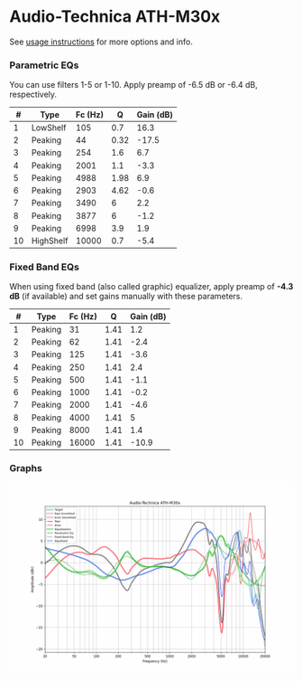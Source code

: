 # Audio-Technica ATH-M30x
See [usage instructions](https://github.com/jaakkopasanen/AutoEq#usage) for more options and info.

### Parametric EQs
You can use filters 1-5 or 1-10. Apply preamp of -6.5 dB or -6.4 dB, respectively.

|   # | Type      |   Fc (Hz) |    Q |   Gain (dB) |
|-----|-----------|-----------|------|-------------|
|   1 | LowShelf  |       105 | 0.7  |        16.3 |
|   2 | Peaking   |        44 | 0.32 |       -17.5 |
|   3 | Peaking   |       254 | 1.6  |         6.7 |
|   4 | Peaking   |      2001 | 1.1  |        -3.3 |
|   5 | Peaking   |      4988 | 1.98 |         6.9 |
|   6 | Peaking   |      2903 | 4.62 |        -0.6 |
|   7 | Peaking   |      3490 | 6    |         2.2 |
|   8 | Peaking   |      3877 | 6    |        -1.2 |
|   9 | Peaking   |      6998 | 3.9  |         1.9 |
|  10 | HighShelf |     10000 | 0.7  |        -5.4 |

### Fixed Band EQs
When using fixed band (also called graphic) equalizer, apply preamp of **-4.3 dB** (if available) and set gains manually with these parameters.

|   # | Type    |   Fc (Hz) |    Q |   Gain (dB) |
|-----|---------|-----------|------|-------------|
|   1 | Peaking |        31 | 1.41 |         1.2 |
|   2 | Peaking |        62 | 1.41 |        -2.4 |
|   3 | Peaking |       125 | 1.41 |        -3.6 |
|   4 | Peaking |       250 | 1.41 |         2.4 |
|   5 | Peaking |       500 | 1.41 |        -1.1 |
|   6 | Peaking |      1000 | 1.41 |        -0.2 |
|   7 | Peaking |      2000 | 1.41 |        -4.6 |
|   8 | Peaking |      4000 | 1.41 |         5   |
|   9 | Peaking |      8000 | 1.41 |         1.4 |
|  10 | Peaking |     16000 | 1.41 |       -10.9 |

### Graphs
![](./Audio-Technica%20ATH-M30x.png)
